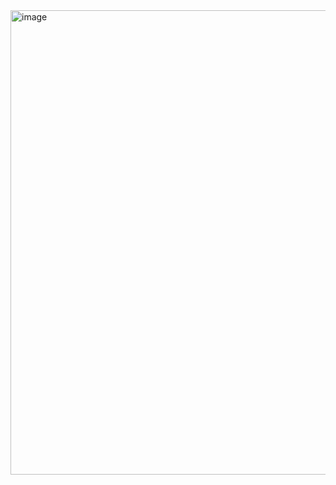 <img width="953" height="743" alt="image" src="https://github.com/user-attachments/assets/a508c474-455e-405c-9f83-28744fb0ec7d" />
